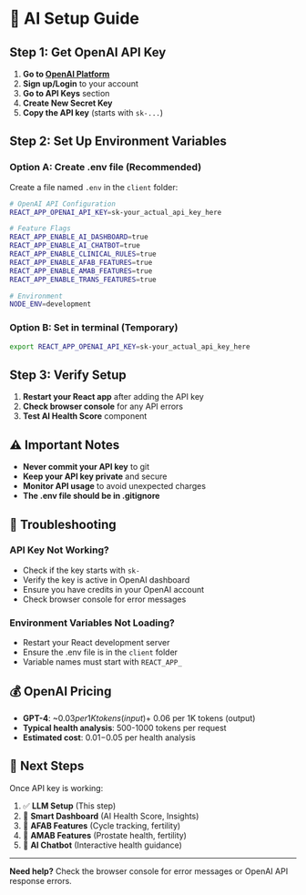 # 🤖 AI Setup Guide

## Step 1: Get OpenAI API Key

1. **Go to [OpenAI Platform](https://platform.openai.com/)**
2. **Sign up/Login** to your account
3. **Go to API Keys** section
4. **Create New Secret Key**
5. **Copy the API key** (starts with `sk-...`)

## Step 2: Set Up Environment Variables

### Option A: Create .env file (Recommended)
Create a file named `.env` in the `client` folder:

```bash
# OpenAI API Configuration
REACT_APP_OPENAI_API_KEY=sk-your_actual_api_key_here

# Feature Flags
REACT_APP_ENABLE_AI_DASHBOARD=true
REACT_APP_ENABLE_AI_CHATBOT=true
REACT_APP_ENABLE_CLINICAL_RULES=true
REACT_APP_ENABLE_AFAB_FEATURES=true
REACT_APP_ENABLE_AMAB_FEATURES=true
REACT_APP_ENABLE_TRANS_FEATURES=true

# Environment
NODE_ENV=development
```

### Option B: Set in terminal (Temporary)
```bash
export REACT_APP_OPENAI_API_KEY=sk-your_actual_api_key_here
```

## Step 3: Verify Setup

1. **Restart your React app** after adding the API key
2. **Check browser console** for any API errors
3. **Test AI Health Score** component

## ⚠️ Important Notes

- **Never commit your API key** to git
- **Keep your API key private** and secure
- **Monitor API usage** to avoid unexpected charges
- **The .env file should be in .gitignore**

## 🔧 Troubleshooting

### API Key Not Working?
- Check if the key starts with `sk-`
- Verify the key is active in OpenAI dashboard
- Ensure you have credits in your OpenAI account
- Check browser console for error messages

### Environment Variables Not Loading?
- Restart your React development server
- Ensure the .env file is in the `client` folder
- Variable names must start with `REACT_APP_`

## 💰 OpenAI Pricing

- **GPT-4**: ~$0.03 per 1K tokens (input) + ~$0.06 per 1K tokens (output)
- **Typical health analysis**: 500-1000 tokens per request
- **Estimated cost**: $0.01-$0.05 per health analysis

## 🚀 Next Steps

Once API key is working:
1. ✅ **LLM Setup** (This step)
2. 🔄 **Smart Dashboard** (AI Health Score, Insights)
3. 🔄 **AFAB Features** (Cycle tracking, fertility)
4. 🔄 **AMAB Features** (Prostate health, fertility)
5. 🔄 **AI Chatbot** (Interactive health guidance)

---

**Need help?** Check the browser console for error messages or OpenAI API response errors.
